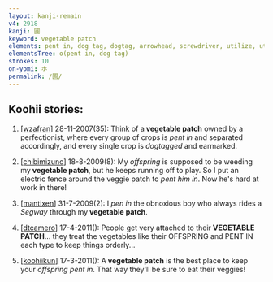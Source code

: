 ```yaml
---
layout: kanji-remain
v4: 2918
kanji: 圃
keyword: vegetable patch
elements: pent in, dog tag, dogtag, arrowhead, screwdriver, utilize, utilise
elementsTree: o(pent in, dog tag)
strokes: 10
on-yomi: ホ
permalink: /圃/
---
```


## Koohii stories: 

1) [<a href="http://kanji.koohii.com/profile/wzafran">wzafran</a>] 28-11-2007(35): Think of a<strong> vegetable patch</strong> owned by a perfectionist, where every group of crops is <em>pent in</em> and separated accordingly, and every single crop is <em>dogtagged</em> and earmarked.

2) [<a href="http://kanji.koohii.com/profile/chibimizuno">chibimizuno</a>] 18-8-2009(8): My <em>offspring</em> is supposed to be weeding my<strong> vegetable patch</strong>, but he keeps running off to play. So I put an electric fence around the veggie patch to <em>pent him in</em>. Now he&#039;s hard at work in there!

3) [<a href="http://kanji.koohii.com/profile/mantixen">mantixen</a>] 31-7-2009(2): I <em>pen in</em> the obnoxious boy who always rides a <em>Segway</em> through my<strong> vegetable patch</strong>.

4) [<a href="http://kanji.koohii.com/profile/dtcamero">dtcamero</a>] 17-4-2011(): People get very attached to their<strong> VEGETABLE PATCH</strong>... they treat the vegetables like their OFFSPRING and PENT IN each type to keep things orderly...

5) [<a href="http://kanji.koohii.com/profile/koohiikun">koohiikun</a>] 17-3-2011(): A<strong> vegetable patch</strong> is the best place to keep your <em>offspring pent in</em>. That way they&#039;ll be sure to eat their veggies!

